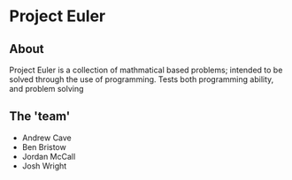 # Project Euler
## About
Project Euler is a collection of mathmatical based problems; intended to be solved through the use of programming. Tests both programming ability, and problem solving
## The 'team'
- Andrew Cave
- Ben Bristow
- Jordan McCall
- Josh Wright
